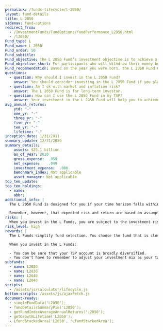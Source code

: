 ```yaml
---
permalink: /funds-lifecycle/l-2050/
layout: fund-details
title: L 2050
sidenav: fund-options
redirect_from:
  - /InvestmentFunds/FundOptions/fundPerformance_L2050.html
  - /l2050/
Fund_type: L
Fund_name: L 2050
Fund_order: 50
Fund_subtitle:
Fund_objective: The L 2050 Fund’s investment objective is to achieve a high level of growth with a very low emphasis on preservation of assets. The Fund's allocation in the G, F, C, S, and I Funds is adjusted quarterly. The L 2050 Fund will roll into the L Income Fund automatically in July 2050 when its allocation becomes the same as the allocation of the L Income Fund.
Fund_objective_short: For participants who will withdraw their money beginning 2048 through 2052.
Fund_recommendation: Based on the year you were born, the L 2050 Fund may be a good choice for you because you could have decades until retirement and can ride out any fluctuations in the market.
questions:
  - question: Why should I invest in the L 2050 Fund?
    answer: You should consider investing in the L 2050 Fund if you plan to withdraw from your account between 2048 – 2052.
  - question: Am I ok with market and inflation risk?
    answer: The L 2050 Fund is for long-term investor.
  - question: How can I use the L 2050 Fund in my TSP?
    answer: Your investment in the L 2050 Fund will help you to achieve the best expected return for the amount of expected risk that is appropriate for your time horizon. The L 2050 Fund makes the investing process easy for you because you do not have to figure out how to diversify your account or how and when to rebalance - it’s done for you.
avg_annual_returns:
    ytd: "-"
    one_yr: "-"
    three_yr: "-"
    five_yr: "-"
    ten_yr: "-"
    lifetime: "-"
inception_date: 1/31/2011
summary_update: 12/31/2020
summary_details:
    assets: $25.1 billion
    as_of_year: 2020
    gross_expense:  .059
    net_expense:    .049
    investment_expense:  .006
    benchmark_index: Not applicable
    asset_manager: Not applicable
top_ten_update:
top_ten_holdings:
  - name:
    abbr:
additional_info: |
  The L 2050 Fund is designed for you if your time horizon falls within the 2048 through 2052 range. The asset allocation of this fund is adjusted quarterly, moving to a more conservative mix, gradually approaching that of the L Income Fund. Between quarterly adjustments, the asset allocation of the L 2050 Fund is maintained through daily rebalancing to the fund’s target allocation.

  Remember, however, that expected risk and return are based on assumptions about future economic conditions and investment performance. There is no guaranteed rate of return for any period, either short-term or long-term. For the fund’s historical returns, visit <a href="/fund-performance/share-price-history/">Share price history</a>. Past performance does not guarantee future results.
risks: |
  When you invest in the L Funds, you are subject to the investment risks associated with the G, F, C, S, and I funds. Your account is not guaranteed against loss. The L Funds can have periods of gain and loss, just as the individual TSP funds do.
risk_level: high
rewards: |
  The L Funds simplify fund selection. You choose the fund that is closest to your target date (or, if your target date falls between the target dates that are offered, you can split your account between the two target date funds closest to your time horizon).

  When you invest in the L Funds:

  - You can be sure that your TSP account is broadly diversified.
  - You don't have to remember to adjust your investment mix as your target date approaches - it's done for you.
subfunds:
  - name: L2020
  - name: L2030
  - name: L2040
  - name: L2040
scripts:
  - /assets/js/calculator/lifecycle.js
bottom-scripts: /assets/js/ajaxFetch.js
document-ready:
  - singleFundData('L2050');
  - fundDetailsSummaryPie('L2050');
  - getFundIndexAverageAnnualReturns('L2050');
  - getGrowthLifetime('L2050');
  - LfundStackedArea('L2050', 'LfundStackedArea');
---
```

